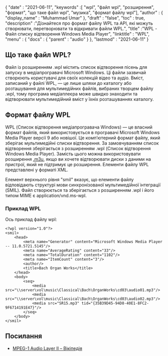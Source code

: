 {
  "date" : "2021-06-11",
  "keywords" :[ "wpl", "файл wpl", "розширення", "формат", "що таке файл wpl", "музика", "формат файлу wpl"],
  "author" : {
    "display_name" : "Muhammad Umar"
},
  "draft" : "false",
  "toc" : true,
  "description" :"Дізнайтеся про формат файлу WPL та API, які можуть створювати, перетворювати та відкривати файли WPL.",
  "title" :"WPL - Файл списку відтворення Windows Media Player",
  "linktitle" : "WPL",
  "menu" : {
    "docs" : {
      "parent" : "audio"
}
},
  "lastmod" : "2021-06-11"
}

## Що таке файл WPL?

Файл із розширенням .wpl містить список відтворення пісень для запуску в медіапрогравачі Microsoft Windows. Ці файли зазвичай створюють користувачі для своїх колекцій відео та аудіо. Вміст, записаний у файлі WPL, — це лише шляхи до каталогу або розташування для мультимедійних файлів, вибраних творцем файлу .wpl, тому програма медіаплеєра може швидко знаходити та відтворювати мультимедійний вміст у їхніх розташуваннях каталогу.

## Формат файлу WPL

WPL (Список відтворення медіапрогравача Windows) — це власний формат файлів, який використовується в програвачі Microsoft Windows Media Player версії 9 або новішої. Це комп’ютерний формат файлу, який зберігає мультимедійні списки відтворення. За замовчуванням список відтворення зберігається з розширенням .wpl (Список відтворення Windows Media Player). Замість цього можна використовувати розширення [.m3u](/uk/audio/m3u/), якщо ви хочете відтворювати диски з даними на пристрої, який не підтримує це розширення. Елементи файлу WPL представлені у форматі XML.

Елемент верхнього рівня "smil" вказує, що елементи файлу відповідають структурі мови синхронізованої мультимедійної інтеграції (SMIL). Файл створюється та зберігається з розширенням .wpl і його типом MIME є application/vnd.ms-wpl.

### Приклад WPL

Ось приклад файлу wpl:
```
<?wpl version="1.0"?>
<smil>
    <head>
        <meta name="Generator" content="Microsoft Windows Media Player -- 11.0.5721.5145"/>
        <meta name="AverageRating" content="33"/>
        <meta name="TotalDuration" content="1102"/>
        <meta name="ItemCount" content="3"/>
        <author/>
        <title>Bach Organ Works</title>
    </head>
    <body>
        <seq>
            <media src="\\server\vol\music\Classical\Bach\OrganWorks\cd03\audio01.mp3"/>
            <media src="\\server\vol\music\Classical\Bach\OrganWorks\cd03\audio02.mp3"/>
            <media src="SR15.mp3" tid="{35B39D45-94D8-40E1-8FC2-9F6714191E47}"/>
        </seq>
    </body>
</smil>
```




## Посилання ##

* [MPEG-1 Audio Layer II – Вікіпедія](https://en.wikipedia.org/wiki/MPEG-1_Audio_Layer_II)

